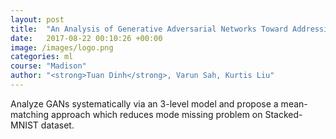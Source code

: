 ```yaml
---
layout: post
title:  "An Analysis of Generative Adversarial Networks Toward Addressing Mode Collapse"
date:   2017-08-22 00:10:26 +00:00
image: /images/logo.png
categories: ml
course: "Madison"
author: "<strong>Tuan Dinh</strong>, Varun Sah, Kurtis Liu"
---
```

Analyze GANs systematically via an 3-level model and propose a mean-matching approach which reduces mode missing problem on Stacked-MNIST dataset.